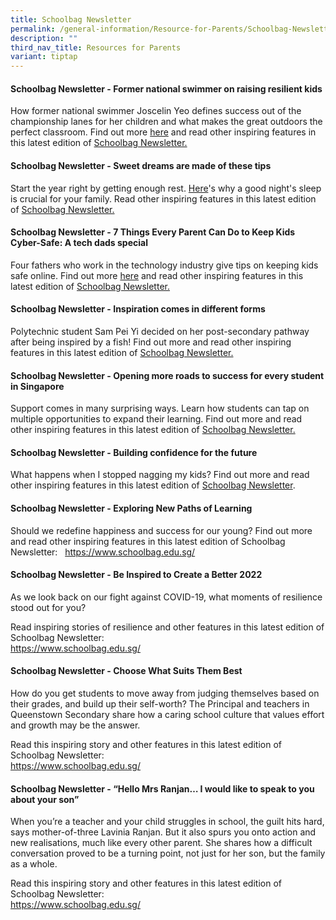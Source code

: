 ```yaml
---
title: Schoolbag Newsletter
permalink: /general-information/Resource-for-Parents/Schoolbag-Newsletter/
description: ""
third_nav_title: Resources for Parents
variant: tiptap
---
```

<p></p>
<h4><strong>Schoolbag Newsletter - Former national swimmer on raising resilient kids</strong></h4>
<p>How former national swimmer Joscelin Yeo defines success out of the championship
lanes for her children and what makes the great outdoors the perfect classroom.
Find out more <a href="https://www.schoolbag.edu.sg/story/they-ve-fallen-many-times-and-it-s-good-for-them-says-olympian-mum-of-four/?utm_source=newsletter+sb+article&amp;utm_medium=social&amp;utm_campaign=apr+2024+edm" rel="noopener noreferrer nofollow" target="_blank">here</a> and
read other inspiring features in this latest edition of <a href="https://www.schoolbag.edu.sg/" rel="noopener noreferrer nofollow" target="_blank">Schoolbag Newsletter.</a>
</p>
<h4><strong>Schoolbag Newsletter - Sweet dreams are made of these tips</strong></h4>
<p>Start the year right by getting enough rest. <a href="https://www.schoolbag.edu.sg/story/the-benefits-of-sleep-for-students?utm_source=newsletter+sb+article&amp;utm_medium=social&amp;utm_campaign=jan+2024+edm" rel="noopener noreferrer nofollow" target="_blank">Here</a>'s
why a good night's sleep is crucial for your family. Read other inspiring
features in this latest edition of <a href="https://www.schoolbag.edu.sg/" rel="noopener noreferrer nofollow" target="_blank">Schoolbag Newsletter.</a>
</p>
<h4><strong>Schoolbag Newsletter - 7 Things Every Parent Can Do to Keep Kids Cyber-Safe: A tech dads special</strong></h4>
<p>Four fathers who work in the technology industry give tips on keeping
kids safe online. Find out more <a href="https://www.schoolbag.edu.sg/story/7-things-every-parent-can-do-to-keep-kids-cyber-safe-a-tech-dads-special" rel="noopener noreferrer nofollow" target="_blank">here</a> and
read other inspiring features in this latest edition of <a href="https://www.schoolbag.edu.sg/" rel="noopener noreferrer nofollow" target="_blank">Schoolbag Newsletter.</a>
</p>
<h4><strong>Schoolbag Newsletter - Inspiration comes in different forms</strong></h4>
<p>Polytechnic student Sam Pei Yi decided on her post-secondary pathway after
being inspired by a fish! Find out more and read other inspiring features
in this latest edition of <a href="https://www.schoolbag.edu.sg/" rel="noopener noreferrer nofollow" target="_blank">Schoolbag Newsletter.</a>
</p>
<h4><strong>Schoolbag Newsletter - Opening more roads to success for every student in Singapore</strong></h4>
<p>Support comes in many surprising ways. Learn how students can tap on multiple
opportunities to expand their learning. Find out more and read other inspiring
features in this latest edition of <a href="https://www.schoolbag.edu.sg/" rel="noopener noreferrer nofollow" target="_blank">Schoolbag Newsletter.</a>
</p>
<h4><strong>Schoolbag Newsletter -&nbsp;Building confidence for the future</strong></h4>
<p>What happens when I stopped nagging my kids? Find out more and read other
inspiring features in this latest edition of&nbsp;<a href="https://www.schoolbag.edu.sg/" rel="noopener noreferrer nofollow" target="_blank">Schoolbag Newsletter</a>.</p>
<h4><strong>Schoolbag Newsletter - Exploring New Paths of Learning</strong></h4>
<p>Should we redefine happiness and success for our young? Find out more
and read other inspiring features in this latest edition of Schoolbag Newsletter:&nbsp;&nbsp;
<a href="https://www.schoolbag.edu.sg/" rel="noopener noreferrer nofollow" target="_blank">https://www.schoolbag.edu.sg/</a>
</p>
<h4><strong>Schoolbag Newsletter - Be Inspired to Create a Better 2022</strong></h4>
<p>As we look back on our fight against COVID-19, what moments of resilience
stood out for you?</p>
<p>Read inspiring stories of resilience and other features in this latest
edition of Schoolbag Newsletter:
<br><a href="https://www.schoolbag.edu.sg/" rel="noopener noreferrer nofollow" target="_blank">https://www.schoolbag.edu.sg/</a>
</p>
<h4><strong>Schoolbag Newsletter -&nbsp;Choose What Suits Them Best</strong></h4>
<p>How do you get students to move away from judging themselves based on
their grades, and build up their self-worth? The Principal and teachers
in Queenstown Secondary share how a caring school culture that values effort
and growth may be the answer.</p>
<p>Read this inspiring story and other features in this latest edition of
Schoolbag Newsletter:
<br><a href="https://www.schoolbag.edu.sg/" rel="noopener noreferrer nofollow" target="_blank">https://www.schoolbag.edu.sg/</a>
</p>
<h4><strong>Schoolbag Newsletter -&nbsp;“Hello Mrs Ranjan… I would like to speak to you about your son”</strong></h4>
<p>When you’re a teacher and your child struggles in school, the guilt hits
hard, says mother-of-three Lavinia Ranjan. But it also spurs you onto action
and new realisations, much like every other parent. She shares how a difficult
conversation proved to be a turning point, not just for her son, but the
family as a whole.</p>
<p>Read this inspiring story and other features in this latest edition of
Schoolbag Newsletter:
<br><a href="https://www.schoolbag.edu.sg/" rel="noopener noreferrer nofollow" target="_blank">https://www.schoolbag.edu.sg/</a>
</p>